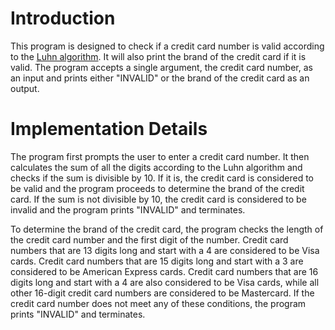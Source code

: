 # Introduction
This program is designed to check if a credit card number is valid according to the [Luhn algorithm](https://en.wikipedia.org/wiki/Luhn_algorithm). It will also print the brand of the credit card if it is valid. The program accepts a single argument, the credit card number, as an input and prints either "INVALID" or the brand of the credit card as an output.
# Implementation Details
The program first prompts the user to enter a credit card number. It then calculates the sum of all the digits according to the Luhn algorithm and checks if the sum is divisible by 10. If it is, the credit card is considered to be valid and the program proceeds to determine the brand of the credit card. If the sum is not divisible by 10, the credit card is considered to be invalid and the program prints "INVALID" and terminates.

To determine the brand of the credit card, the program checks the length of the credit card number and the first digit of the number. Credit card numbers that are 13 digits long and start with a 4 are considered to be Visa cards. Credit card numbers that are 15 digits long and start with a 3 are considered to be American Express cards. Credit card numbers that are 16 digits long and start with a 4 are also considered to be Visa cards, while all other 16-digit credit card numbers are considered to be Mastercard. If the credit card number does not meet any of these conditions, the program prints "INVALID" and terminates.
